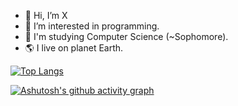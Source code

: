 - 👋 Hi, I’m X
- 👀 I’m interested in programming.
- 📖 I'm studying Computer Science (~Sophomore).
- 🌎 I live on planet Earth.

[![Top Langs](https://github-readme-stats.vercel.app/api/top-langs/?username=xssxx&layout=compact&theme=material-palenight)](https://github.com/anuraghazra/github-readme-stats)
<!-- ![](http://github-profile-summary-cards.vercel.app/api/cards/most-commit-language?username=xssxx&theme=&exclude=HTML)
![](http://github-profile-summary-cards.vercel.app/api/cards/repos-per-language?username=xssxx&theme=nord_dark&exclude=) -->

[![Ashutosh's github activity graph](https://github-readme-activity-graph.vercel.app/graph?username=xssxx&theme=dracula)](https://github.com/ashutosh00710/github-readme-activity-graph)

<!---
koonx6520/koonx6520 is a ✨ special ✨ repository because its `README.md` (this file) appears on your GitHub profile.
You can click the Preview link to take a look at your changes.
--->


